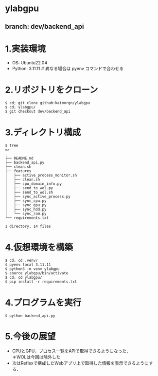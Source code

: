 # ylabgpu
## branch: dev/backend_api

# 1.実装環境
- OS: Ubuntu22.04
- Python: 3.11.11 # 異なる場合は pyenv コマンドで合わせる

# 2.リポジトリをクローン
~~~
$ cd; git clone github:kaimorgn/ylabgpu
$ cd; ylabgpu/
$ git checkout dev/backend_api
~~~

# 3.ディレクトリ構成
~~~
$ tree
=> 
.
├── README.md
├── backend_api.py
├── clean.sh
├── features
│   ├── active_process_monitor.sh
│   ├── clean.sh
│   ├── cpu_domain_info.py
│   ├── send_to_wol.py
│   ├── send_to_wol.sh
│   ├── sync_active_process.py
│   ├── sync_cpu.py
│   ├── sync_gpu.py
│   ├── sync_hdd.py
│   └── sync_ram.py
└── requirements.txt

1 directory, 14 files
~~~

# 4.仮想環境を構築
~~~
$ cd; cd .venv/
$ pyenv local 3.11.11
$ python3 -m venv ylabgpu
$ source ylabgpu/bin/activate
$ cd; cd ylabgpu/
$ pip install -r requirements.txt
~~~

# 4.プログラムを実行
~~~
$ python backend_api.py
~~~

# 5.今後の展望
- CPUとGPU，プロセス一覧をAPIで取得できるようになった．<br>
＊WOLは今回は除外した
- 次はReflexで構成したWebアプリ上で取得した情報を表示できるようにする．


